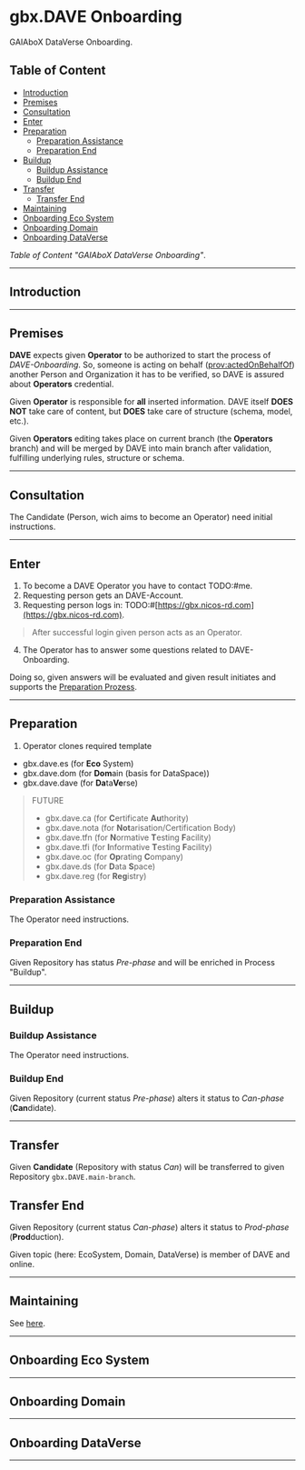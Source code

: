# gbx.DAVE Onboarding

GAIAboX DataVerse Onboarding.

## Table of Content

- [Introduction](#introduction)
- [Premises](#premises)
- [Consultation](#consultation)
- [Enter](#enter)
- [Preparation](#preparation)
    - [Preparation Assistance](#preparation-assistance)
    - [Preparation End](#preparation-end)
- [Buildup](#buildup)
    - [Buildup Assistance](#buildup-assistance)
    - [Buildup End](#buildup-end)
- [Transfer](#transfer)
    - [Transfer End](#transfer-end)
- [Maintaining](#maintaining)
- [Onboarding Eco System](#onboarding-eco-system)
- [Onboarding Domain](#onboarding-domain)
- [Onboarding DataVerse](#onboarding-dataverse)

*Table of Content "GAIAboX DataVerse Onboarding"*.

---

## Introduction

---

## Premises

**DAVE** expects given **Operator** to be authorized to start the process of _DAVE-Onboarding_. So, someone is
acting on behalf ([prov:actedOnBehalfOf](https://www.w3.org/TR/2013/REC-prov-o-20130430/#actedOnBehalfOf)) another
Person and Organization it has to be verified, so DAVE is assured about **Operators** credential.

Given **Operator** is responsible for **all** inserted information. DAVE itself **DOES NOT** take care of content,
but **DOES** take care of structure (schema, model, etc.).

Given **Operators** editing takes place on current branch (the **Operators** branch) and will be merged by DAVE into
main branch after validation, fulfilling underlying rules, structure or schema.

---

## Consultation

The Candidate (Person, wich aims to become an Operator) need initial instructions.

---

## Enter

1. To become a DAVE Operator you have to contact TODO:#me.
2. Requesting person gets an DAVE-Account.
3. Requesting person logs in: TODO:#[https://gbx.nicos-rd.com](https://gbx.nicos-rd.com).

> After successful login given person acts as an Operator.

4. The Operator has to answer some questions related to DAVE-Onboarding.

Doing so, given answers will be evaluated and given result initiates and supports
the [Preparation Prozess](#preparation).

---

## Preparation

1. Operator clones required template

- gbx.dave.es     (for **Eco** System)
- gbx.dave.dom    (for **Dom**ain (basis for DataSpace))
- gbx.dave.dave   (for **Da**ta**Ve**rse)

> FUTURE
> - gbx.dave.ca   (for **C**ertificate **Au**thority)
> - gbx.dave.nota (for **Not**arisation/Certification Body)
> - gbx.dave.tfn  (for **N**ormative **T**esting **F**acility)
> - gbx.dave.tfi  (for **I**nformative **T**esting **F**acility)
> - gbx.dave.oc   (for **Op**rating **C**ompany)
> - gbx.dave.ds   (for **D**ata **S**pace)
> - gbx.dave.reg  (for **Reg**istry)

### Preparation Assistance

The Operator need instructions.

### Preparation End

Given Repository has status _Pre-phase_ and will be enriched in Process "Buildup".

---

## Buildup

### Buildup Assistance

The Operator need instructions.

### Buildup End

Given Repository (current status _Pre-phase_) alters it status to _Can-phase_ (**Can**didate).

---

## Transfer

Given **Candidate** (Repository with status _Can_) will be transferred to given Repository `gbx.DAVE.main-branch`.

## Transfer End

Given Repository (current status _Can-phase_) alters it status to _Prod-phase_ (**Prod**duction).

Given topic (here: EcoSystem, Domain, DataVerse) is member of DAVE and online.

---

## Maintaining

See [here](../maintenance/README.md).

---

## Onboarding Eco System

---

## Onboarding Domain

---

## Onboarding DataVerse

---